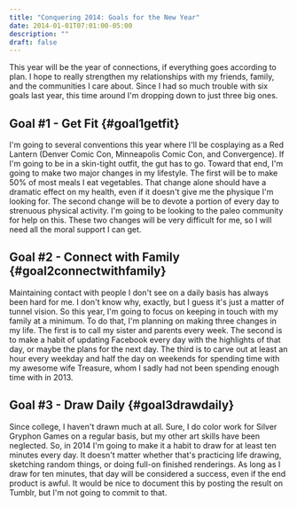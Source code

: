 ```yaml
---
title: "Conquering 2014: Goals for the New Year"
date: 2014-01-01T07:01:00-05:00
description: ""
draft: false
---
```

This year will be the year of connections, if everything goes according
to plan. I hope to really strengthen my relationships with my friends,
family, and the communities I care about. Since I had so much trouble
with six goals last year, this time around I'm dropping down to just
three big ones.

Goal #1 - Get Fit {#goal1getfit}
------------------

I'm going to several conventions this year where I'll be cosplaying as
a Red Lantern (Denver Comic Con, Minneapolis Comic Con, and
Convergence). If I'm going to be in a skin-tight outfit, the gut has to
go. Toward that end, I'm going to make two major changes in my
lifestyle. The first will be to make 50% of most meals I eat vegetables.
That change alone should have a dramatic effect on my health, even if it
doesn't give me the physique I'm looking for. The second change will
be to devote a portion of every day to strenuous physical activity. I'm
going to be looking to the paleo community for help on this. These two
changes will be very difficult for me, so I will need all the moral
support I can get.

Goal #2 - Connect with Family {#goal2connectwithfamily}
------------------------------

Maintaining contact with people I don't see on a daily basis has always
been hard for me. I don't know why, exactly, but I guess it's just a
matter of tunnel vision. So this year, I'm going to focus on keeping in
touch with my family at a minimum. To do that, I'm planning on making
three changes in my life. The first is to call my sister and parents
every week. The second is to make a habit of updating Facebook every day
with the highlights of that day, or maybe the plans for the next day.
The third is to carve out at least an hour every weekday and half the
day on weekends for spending time with my awesome wife Treasure, whom I
sadly had not been spending enough time with in 2013.

Goal #3 - Draw Daily {#goal3drawdaily}
---------------------

Since college, I haven't drawn much at all. Sure, I do color work for
Silver Gryphon Games on a regular basis, but my other art skills have
been neglected. So, in 2014 I'm going to make it a habit to draw for at
least ten minutes every day. It doesn't matter whether that's
practicing life drawing, sketching random things, or doing full-on
finished renderings. As long as I draw for ten minutes, that day will be
considered a success, even if the end product is awful. It would be nice
to document this by posting the result on Tumblr, but I'm not going to
commit to that.